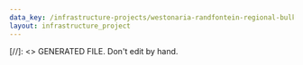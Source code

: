 ```yaml
---
data_key: /infrastructure-projects/westonaria-randfontein-regional-bulk-wastewater-treatment-works-zuurbekom
layout: infrastructure_project
---
```

[//]: <> GENERATED FILE. Don't edit by hand.